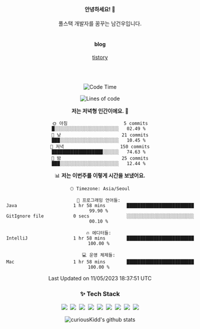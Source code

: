 <!--
  **curiousKidd/curiousKidd** is a ✨ _special_ ✨ repository because its `README.md` (this file) appears on your GitHub profile.

  Here are some ideas to get you started:

  - 🔭 I’m currently working on ...
  - 🌱 I’m currently learning ...
  - 👯 I’m looking to collaborate on ...
  - 🤔 I’m looking for help with ...
  - 💬 Ask me about ...
  - 📫 How to reach me: ...
  - 😄 Pronouns: ...
  - ⚡ Fun fact: ...
  -->
<div align="center">
 
  #### 안녕하세요! 👋
  풀스택 개발자를 꿈꾸는 남건우입니다.
  <br /><br />
  
  #### blog
  [tistory](https://curiouskidd.tistory.com/)
  
  <br /><br />

<!--START_SECTION:waka-->
![Code Time](http://img.shields.io/badge/Code%20Time-1%20hr%2019%20mins-blue)

![Lines of code](https://img.shields.io/badge/%EC%A0%80%EB%8A%94%20%EC%97%AC%ED%83%9C%EA%B9%8C%EC%A7%80%20-4.8%20million%20%EC%A4%84%EC%9D%98%20%EC%BD%94%EB%93%9C%EB%A5%BC%20%EC%9E%91%EC%84%B1%ED%96%88%EC%96%B4%EC%9A%94.-blue)

**저는 저녁형 인간이에요. 🦉** 

```text
🌞 아침                     5 commits           █░░░░░░░░░░░░░░░░░░░░░░░░   02.49 % 
🌆 낮　                     21 commits          ███░░░░░░░░░░░░░░░░░░░░░░   10.45 % 
🌃 저녁                     150 commits         ███████████████████░░░░░░   74.63 % 
🌙 밤　                     25 commits          ███░░░░░░░░░░░░░░░░░░░░░░   12.44 % 
```


📊 **저는 이번주를 이렇게 시간을 보냈어요.** 

```text
🕑︎ Timezone: Asia/Seoul

💬 프로그래밍 언어들: 
Java                     1 hr 58 mins        █████████████████████████   99.90 % 
GitIgnore file           0 secs              ░░░░░░░░░░░░░░░░░░░░░░░░░   00.10 % 

🔥 에디터들: 
IntelliJ                 1 hr 58 mins        █████████████████████████   100.00 % 

💻 운영 체제들: 
Mac                      1 hr 58 mins        █████████████████████████   100.00 % 
```


 Last Updated on 11/05/2023 18:37:51 UTC
<!--END_SECTION:waka-->
  
  ### :sparkles: Tech Stack 
  <div class="stack">
    <p>
      <img src="https://img.shields.io/badge/Java-007396?style=flat-square&logo=Java&logoColor=white"/></a>&nbsp 
      <img src="https://img.shields.io/badge/Javascript-ffb13b?style=flat-square&logo=javascript&logoColor=white"/></a>&nbsp 
      <img src="https://img.shields.io/badge/SpringBoot-6DB33F?style=flat-square&logo=Spring&logoColor=white"/></a>&nbsp 
      <img src="https://img.shields.io/badge/Vue.js-4FC08D?style=flat&logo=vue-dot-js&logoColor=white"/></a>&nbsp
      <img src="https://img.shields.io/badge/Gradle-6799FF?style=flat-square&logo=Gradle&logoColor=white"/></a>&nbsp 
      <img src="https://img.shields.io/badge/Oracle-DB3552?style=flat-square&logo=Oracle&logoColor=white"/></a>&nbsp 
      <img src="https://img.shields.io/badge/css-1572B6?style=flat-square&logo=css3&logoColor=white"/></a>&nbsp 
      <img src="https://img.shields.io/badge/html-d14836?style=flat-square&logo=html5&logoColor=white"/></a>&nbsp 
      <img src="https://img.shields.io/badge/Git-F05032?style=flat&logo=Git&logoColor=white"/></a>
    </p>
  </div> 
 
  ![curiousKidd's github stats](https://github-readme-stats.vercel.app/api?username=curiousKidd&show_icons=true&theme=chartreuse-dark)
</div>

